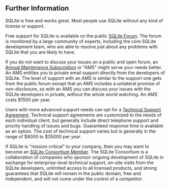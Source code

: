 ## Further Information


SQLite is free and works great.
Most people use SQLite without
any kind of license or support.


Free support for SQLite is available on the public
[SQLite Forum](https://sqlite.org/forum/forummain).
The forum is monitored by a large
community of experts, including the core SQLite development team,
who are able to resolve just about
any problems with SQLite that you are likely to have.


If you do not want to discuss your issues on a public and open forum, an
[Annual Maintenance
Subscription](https://sqlite.org/com/ams.html) or "AMS" might
serve your needs better.
An AMS entitles you to private email support directly from the developers of
SQLite. The level of support with an AMS is similar to the support one
gets from the public forum except that an AMS includes a unilateral
promise of non\-disclosure, so with an AMS you can discuss your issues
with the SQLite developers in private, without the whole world watching.
An AMS costs $1500 per year.


Users with more advanced support needs can opt for a
[Technical Support
Agreement](https://sqlite.org/com/tech.html).
Technical support agreements are customized to the needs of each
individual client, but generally include direct telephone support
and priority handling of issues and bugs. Guaranteed response time
is available as an option. The cost of
technical support varies but is generally
in the range of $8000 to $35000 per year.


If SQLite is "mission critical" to your company, then you may
want to become an
[SQLite Consortium
Member](https://sqlite.org/com/member.html). The SQLite
Consortium is a collaboration of companies who sponsor ongoing development
of SQLite in exchange for enterprise\-level technical support, on\-site
visits from the SQLite developers, unlimited access to all licensed
products, and strong guarantees that SQLite will remain in the public
domain, free and independent, and will not come under the control of
a competitor.



